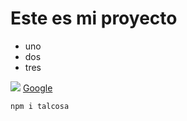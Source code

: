 # Este es mi proyecto

- uno
- dos
- tres

![](https://res.cloudinary.com/dnqfh2chg/image/upload/v1669430165/images_lujpmr.jpg)
[Google](https://www.google.com/)

```
npm i talcosa
```
